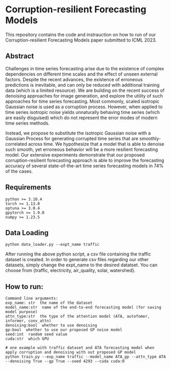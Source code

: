 # Corruption-resilient Forecasting Models

This repository contains the code and instrauction on how to run of our Corruption-resilient Forecasting Models paper submitted to ICML 2023.

## Abstract 

Challenges in time series forecasting arise due to the existence of complex dependencies on different time scales and the effect of unseen external factors. Despite the recent advances, the existence of erroneous predictions is inevitable, and can only be reduced with additional training data (which is a limited resource). We are building on the recent success of denoising approaches for image generation, and explore the utility of such approaches for time series forecasting. 
Most commonly, scaled isotropic Gaussian noise is used as a corruption process. However, when applied to time series isotropic noise yields unnaturally behaving time series (which are easily disguised) which do not represent the error modes of modern time series methods. 

Instead, we propose to substitute the isotropic Gaussian noise with a Gaussian Process for generating corrupted time series that are smoothly-correlated across time. We hypothesize that a model that is able to denoise such smooth, yet erroneous behavior will be a more resilient forecasting model.
Our extensive experiments demonstrate that our proposed corruption-resilient forecasting approach is able to improve the forecasting accuracy of several state-of-the-art time series forecasting models in 74\% of the cases. 



## Requirements

```
python >= 3.10.4
torch >= 1.13.0
optuna >= 3.0.4
gpytorch >= 1.9.0
numpy >= 1.23.5
```

## Data Loading 

```
python data_loader.py --expt_name traffic
```

After running the above python script, a csv file containing the traffic dataset is created. In order to generate csv files regarding our other datasets, simply change the expt_name to the desired datatset. You can choose from {traffic, electricity, air_quality, solar, watershed}.

## How to run:
```
Command line arguments:
exp_name: str  the name of the dataset
model_name:str  name of the end-to-end forecasting model (for saving model purpose)
attn_type:str  the type of the attention model (ATA, autofomer, informer, conv_attn)
denoising:bool  whether to use denoising
gp:bool  whether to use our proposed GP noise model 
seed:int  random seed value
cuda:str  which GPU

# one example with traffic dataset and ATA forecasting model when apply corruption and denoising with out proposed GP model 
python train.py --exp_name traffic --model_name ATA_gp --attn_type ATA --denoising True --gp True --seed 4293 --cuda cuda:0
```
